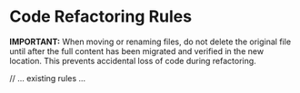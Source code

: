 # Code Refactoring Rules

**IMPORTANT:** When moving or renaming files, do not delete the original file until after the full content has been migrated and verified in the new location. This prevents accidental loss of code during refactoring.

// ... existing rules ... 